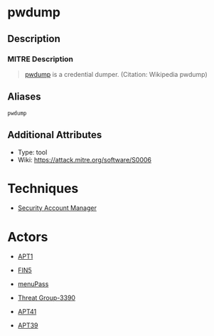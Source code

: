 
# pwdump

## Description

### MITRE Description

> [pwdump](https://attack.mitre.org/software/S0006) is a credential dumper. (Citation: Wikipedia pwdump)

## Aliases

```
pwdump
```

## Additional Attributes

* Type: tool
* Wiki: https://attack.mitre.org/software/S0006

# Techniques


* [Security Account Manager](../techniques/Security-Account-Manager.md)


# Actors


* [APT1](../actors/APT1.md)

* [FIN5](../actors/FIN5.md)
    
* [menuPass](../actors/menuPass.md)
    
* [Threat Group-3390](../actors/Threat-Group-3390.md)
    
* [APT41](../actors/APT41.md)
    
* [APT39](../actors/APT39.md)
    
